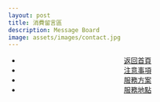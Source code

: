 ```yaml
---
layout: post
title: 消費留言區
description: Message Board
image: assets/images/contact.jpg
---
```

<div id="disqus_thread"></div>
<script>
	(function () { // DON'T EDIT BELOW THIS LINE
		var d = document, s = d.createElement('script');
		s.src = 'https://pure-relaxs-spa.disqus.com/embed.js';
		s.setAttribute('data-timestamp', +new Date());
		(d.head || d.body).appendChild(s);
	})();
</script>


<!-- Main -->
<div class="content">
    <p style="text-transform: uppercase;"></p>
         <ul class="actions">
            <center>
                <li><a href="{{site.basurl}}/" class="button">返回首頁</a></li>
                <li><a href="{{site.basurl}}/2018/01/08/precautions" class="button">注意事項</a></li>
                <li><a href="{{site.basurl}}/2018/01/09/service" class="button">服務方案</a></li>
                <li><a href="{{site.basurl}}/2018/01/02/location" class="button">服務地點</a></li>
             </center>
        </ul>
</div>